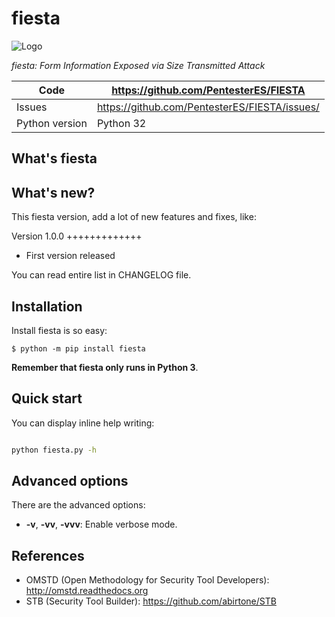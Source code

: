 fiesta
======


![Logo](https://raw.githubusercontent.com/abirtone/STB/master/stb_lib/doc/images/logo.png)

*fiesta: Form Information Exposed via Size Transmitted Attack*

Code | https://github.com/PentesterES/FIESTA
---- | ----------------------------------------------
Issues | https://github.com/PentesterES/FIESTA/issues/
Python version | Python 32

What's fiesta
-------------



What's new?
-----------

This fiesta version, add a lot of new features and fixes, like:

Version 1.0.0
+++++++++++++

- First version released

You can read entire list in CHANGELOG file.

Installation
------------

Install fiesta is so easy:

```
$ python -m pip install fiesta
```

**Remember that fiesta only runs in Python 3**.

Quick start
-----------

You can display inline help writing:

```bash

python fiesta.py -h
```

Advanced options
----------------

There are the advanced options:

- **-v**, **-vv**, **-vvv**: Enable verbose mode.

References
----------

* OMSTD (Open Methodology for Security Tool Developers): http://omstd.readthedocs.org
* STB (Security Tool Builder): https://github.com/abirtone/STB 
